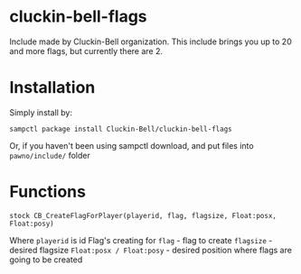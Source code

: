 # cluckin-bell-flags

Include made by Cluckin-Bell organization. This include brings you up to 20 and more flags, but currently there are 2.

# Installation

Simply install by:
```
sampctl package install Cluckin-Bell/cluckin-bell-flags
```
Or, if you haven't been using sampctl download, and put files into 
`pawno/include/` folder

# Functions 

```
stock CB_CreateFlagForPlayer(playerid, flag, flagsize, Float:posx, Float:posy)
```
Where ```playerid``` is id Flag's creating for
```flag``` - flag to create
```flagsize``` - desired flagsize
```Float:posx / Float:posy``` - desired position where flags are going to be created
